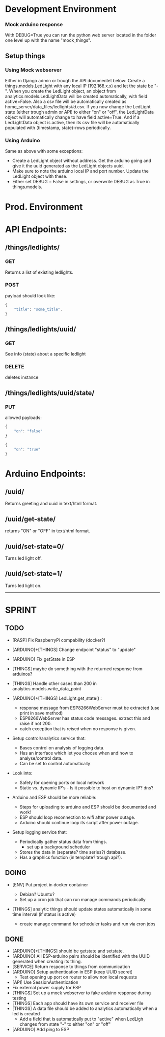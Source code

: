 # Development Environment

### Mock arduino response

With DEBUG=True you can run the python web server located in the folder one level up with the name "mock_things".

## Setup things

### Using Mock webserver

Either in Django admin or trough the API documentet below: Create a things.models.LedLight with any local IP (192.168.x.x) and let the state be "-".
When you create the LedLight object, an object from analytics.models.LedLightData will be created automatically, with field active=False. Also a csv file will be automatically created as home_server/data_files/ledlights/*id*.csv.
If you now change the LedLight state (either trough admin or API) to either "on" or "off", the LedLightData object will automatically change to have field active=True. And if a LedLightData object is active, then its csv file will be automatically populated with (timestamp, state)-rows periodically.

### Using Arduino

Same as above with some exceptions:

* Create a LedLight object without address. Get the arduino going and give it the uuid generated as the LedLight objects uuid.
* Make sure to note the arduino local IP and port number. Update the LedLight object with these.
* Either set DEBUG = False in settings, or overwrite DEBUG as True in things.models.

# Prod. Environment

# API Endpoints:

## /things/ledlights/

### GET

Returns a list of existing ledlights.

### POST

payload should look like:
```python
{
    "title": "some_title",
}
```
## /things/ledlights/uuid/

### GET

See info (state) about a specific ledlight

### DELETE

deletes instance

## /things/ledlights/uuid/state/

### PUT

allowed payloads:
```python
{
    "on": "false"
}

{
    "on": "true"
}
```

# Arduino Endpoints:

## /uuid/

Returns greeting and uuid in text/html format.

## /uuid/get-state/

returns "ON" or "OFF" in text/html format.

## /uuid/set-state=0/

Turns led light off.

## /uuid/set-state=1/

Turns led light on.

--------------------------------------------------------------------------------

# SPRINT

## TODO

* [RASP] Fix RaspberryPi compability (docker?)
* [ARDUINO]+[THINGS] Change endpoint "status" to "update"
* [ARDUINO] Fix getState in ESP
* [THINGS] maybe do something with the returned response from arduinos?
* [THINGS] Handle other cases than 200 in analytics.models.write_data_point
* [ARDUINO]+[THINGS] LedLight.get_state() : 
    - response message from ESP8266WebServer must be extracted (use print in save method)
    - ESP8266WebServer has status code messages. extract this and raise if not 200.
    - catch exception that is reised when no response is given.

* Setup control/analytics service that:
    * Bases control on analysis of logging data.
    * Has an interface which let you choose when and how to analyse/control data.
    * Can be set to control automatically
* Look into:
	* Safety for opening ports on local network
	* Static vs. dynamic IP's - Is it possible to host on dynamic IP? dns?
* Arduino and ESP should be more reliable:
	* Steps for uploading to arduino and ESP should be documented and work!
	* ESP should loop reconnection to wifi after power outage.
	* Arduino should continue loop its script after power outage.
* Setup logging service that:
    * Periodically gather status data from things.
        - set up a background scheduler
    * Stores the data in (separate? time series?) database.
    * Has a graphics function (in template? trough api?).

## DOING

* [ENV] Put project in docker container
    - Debian? Ubuntu?
    - Set up a cron job that can run manage commands periodically

* [THINGS] analytic things should update states automatically in some time interval (if status is active)
    - create manage command for scheduler tasks and run via cron jobs

## DONE

* [ARDUINO]+[THINGS] should be getstate and setstate.
* [ARDUINO] All ESP-arduino pairs should be identified with the UUID generated when creating its thing.
* [SERVICE] Return response to things from communication
* [ARDUINO] Setup authentication in ESP (keep UUID secret)
    * Test opening up port on router to allow non local requests
* [API] Use SessionAuthentication
* Fix external power supply for ESP
* [THINGS] Set up a mock webserver to fake arduino response during testing
* [THINGS] Each app should have its own service and receiver file
* [THINGS] A data file should be added to analytics automatically when a led is created
    - Add a field that is automatically put to "active" when LedLigh changes from state "-" to either "on" or "off"
* [ARDUINO] Add ping to ESP
